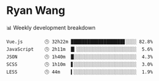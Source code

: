 # Ryan Wang

 <!-- waka-box start -->
📊 Weekly development breakdown
```text
Vue.js        🕓 32h22m ███████████████████▊░░░░ 82.8%
JavaScript    🕓 2h11m  █▎░░░░░░░░░░░░░░░░░░░░░░  5.6%
JSON          🕓 1h40m  █░░░░░░░░░░░░░░░░░░░░░░░  4.3%
SCSS          🕓 1h10m  ▋░░░░░░░░░░░░░░░░░░░░░░░  3.0%
LESS          🕓 44m    ▍░░░░░░░░░░░░░░░░░░░░░░░  1.9%
```
<!-- Powered by https://github.com/YouEclipse/waka-box-go . -->
<!-- waka-box end -->